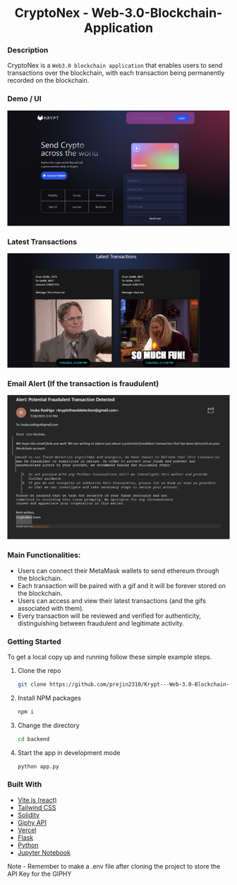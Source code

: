 <h1 align="center">CryptoNex - Web-3.0-Blockchain-Application</h1>

### Description
CryptoNex is a `Web3.0 blockchain application` that enables users to send transactions over the blockchain, with each transaction being permanently recorded on the blockchain.

### Demo / UI
![Demo / UI](Screenshots/Front_Page.png)

### Latest Transactions
![Latest Transactions](Screenshots/Latest_Transactions.png)

### Email Alert (If the transaction is fraudulent)
![Fraud Email](Screenshots/Fraud_Email.png)


### Main Functionalities:

 - Users can connect their MetaMask wallets to send ethereum through the blockchain.
 - Each transaction will be paired with a gif and it will be forever stored on the blockchain.
 - Users can access and view their latest transactions (and the gifs associated with them).
 - Every transaction will be reviewed and verified for authenticity, distinguishing between fraudulent and legitimate activity.

### Getting Started
To get a local copy up and running follow these simple example steps.

1. Clone the repo
   ```sh
   git clone https://github.com/prejin2310/Krypt---Web-3.0-Blockchain-Application.git
   ```
2. Install NPM packages
   ```sh
   npm i
   ```
3. Change the directory
   ```sh
   cd backend
   ```
4. Start the app in development mode 
   ```sh
   python app.py
   ```

### Built With
- [Vite.js (react)](https://vitejs.dev/)
- [Tailwind CSS](https://tailwindcss.com/)
- [Solidity](https://soliditylang.org/)
- [Giphy API](https://developers.giphy.com/)
- [Vercel](https://vercel.com/)
- [Flask](https://flask.palletsprojects.com/en/2.3.x/)
- [Python](https://www.python.org/)
- [Jupyter Notebook](https://jupyter.org/)

Note - Remember to make a .env file after cloning the project to store the API Key for the GIPHY
